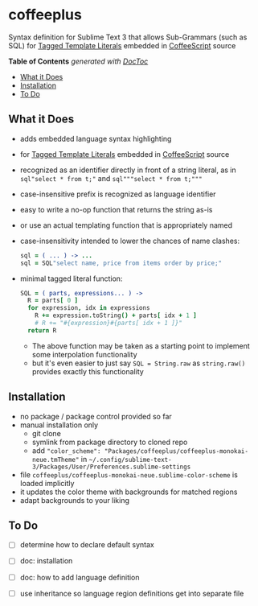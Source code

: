 
# coffeeplus

Syntax definition for Sublime Text 3 that allows Sub-Grammars (such as SQL) for [Tagged Template
Literals](https://coffeescript.org/#tagged-template-literals) embedded in
[CoffeeScript](https://coffeescript.org) source



<!-- START doctoc generated TOC please keep comment here to allow auto update -->
<!-- DON'T EDIT THIS SECTION, INSTEAD RE-RUN doctoc TO UPDATE -->
**Table of Contents**  *generated with [DocToc](https://github.com/thlorenz/doctoc)*

- [What it Does](#what-it-does)
- [Installation](#installation)
- [To Do](#to-do)

<!-- END doctoc generated TOC please keep comment here to allow auto update -->

## What it Does

* adds embedded language syntax highlighting
* for [Tagged Template Literals](https://coffeescript.org/#tagged-template-literals) embedded in
  [CoffeeScript](https://coffeescript.org) source
* recognized as an identifier directly in front of a string literal, as in `sql"select * from t;"` and
  `sql"""select * from t;"""`
* case-insensitive prefix is recognized as language identifier
* easy to write a no-op function that returns the string as-is
* or use an actual templating function that is appropriately named
* case-insensitivity intended to lower the chances of name clashes:

  ```coffee
  sql = ( ... ) -> ...
  sql = SQL"select name, price from items order by price;"
  ```

* minimal tagged literal function:

  ```coffee
  SQL = ( parts, expressions... ) ->
    R = parts[ 0 ]
    for expression, idx in expressions
      R += expression.toString() + parts[ idx + 1 ]
      # R += "#{expression}#{parts[ idx + 1 ]}"
    return R
  ```

  * The above function may be taken as a starting point to implement some interpolation functionality
  * but it's even easier to just say `SQL = String.raw` as `string.raw()` provides exactly this
    functionality

## Installation

* no package / package control provided so far
* manual installation only
  * git clone
  * symlink from package directory to cloned repo
  * add `"color_scheme": "Packages/coffeeplus/coffeeplus-monokai-neue.tmTheme"` in
    `~/.config/sublime-text-3/Packages/User/Preferences.sublime-settings`
* file `coffeeplus/coffeeplus-monokai-neue.sublime-color-scheme` is loaded implicitly
* it updates the color theme with backgrounds for matched regions
* adapt backgrounds to your liking


## To Do

* [ ] determine how to declare default syntax
* [ ] doc: installation
* [ ] doc: how to add language definition
* [ ] use inheritance so language region definitions get into separate file


